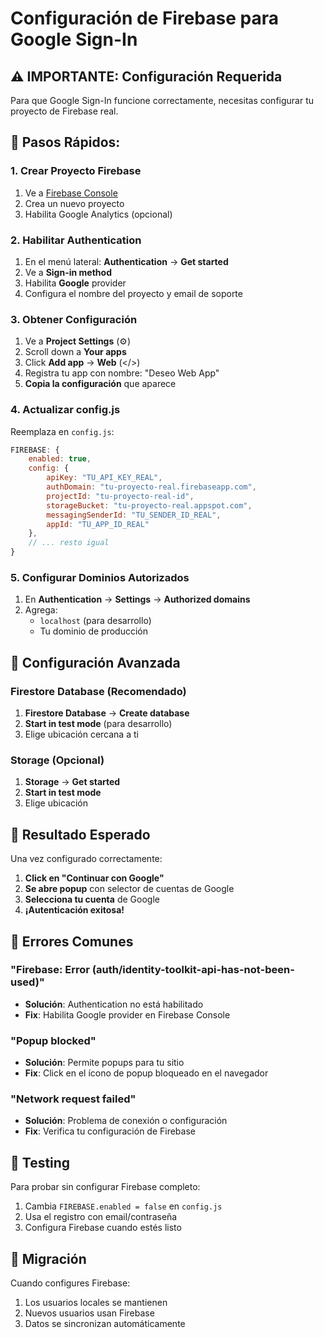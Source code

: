 # Configuración de Firebase para Google Sign-In

## ⚠️ IMPORTANTE: Configuración Requerida

Para que Google Sign-In funcione correctamente, necesitas configurar tu proyecto de Firebase real.

## 🚀 Pasos Rápidos:

### 1. Crear Proyecto Firebase
1. Ve a [Firebase Console](https://console.firebase.google.com/)
2. Crea un nuevo proyecto
3. Habilita Google Analytics (opcional)

### 2. Habilitar Authentication
1. En el menú lateral: **Authentication** → **Get started**
2. Ve a **Sign-in method**
3. Habilita **Google** provider
4. Configura el nombre del proyecto y email de soporte

### 3. Obtener Configuración
1. Ve a **Project Settings** (⚙️)
2. Scroll down a **Your apps**
3. Click **Add app** → **Web** (</>)
4. Registra tu app con nombre: "Deseo Web App"
5. **Copia la configuración** que aparece

### 4. Actualizar config.js
Reemplaza en `config.js`:

```javascript
FIREBASE: {
    enabled: true,
    config: {
        apiKey: "TU_API_KEY_REAL",
        authDomain: "tu-proyecto-real.firebaseapp.com", 
        projectId: "tu-proyecto-real-id",
        storageBucket: "tu-proyecto-real.appspot.com",
        messagingSenderId: "TU_SENDER_ID_REAL",
        appId: "TU_APP_ID_REAL"
    },
    // ... resto igual
}
```

### 5. Configurar Dominios Autorizados
1. En **Authentication** → **Settings** → **Authorized domains**
2. Agrega:
   - `localhost` (para desarrollo)
   - Tu dominio de producción

## 🔧 Configuración Avanzada

### Firestore Database (Recomendado)
1. **Firestore Database** → **Create database**
2. **Start in test mode** (para desarrollo)
3. Elige ubicación cercana a ti

### Storage (Opcional)
1. **Storage** → **Get started**
2. **Start in test mode**
3. Elige ubicación

## 🎯 Resultado Esperado

Una vez configurado correctamente:

1. **Click en "Continuar con Google"**
2. **Se abre popup** con selector de cuentas de Google
3. **Selecciona tu cuenta** de Google
4. **¡Autenticación exitosa!**

## 🚨 Errores Comunes

### "Firebase: Error (auth/identity-toolkit-api-has-not-been-used)"
- **Solución**: Authentication no está habilitado
- **Fix**: Habilita Google provider en Firebase Console

### "Popup blocked"
- **Solución**: Permite popups para tu sitio
- **Fix**: Click en el ícono de popup bloqueado en el navegador

### "Network request failed"
- **Solución**: Problema de conexión o configuración
- **Fix**: Verifica tu configuración de Firebase

## 📱 Testing

Para probar sin configurar Firebase completo:

1. Cambia `FIREBASE.enabled = false` en `config.js`
2. Usa el registro con email/contraseña
3. Configura Firebase cuando estés listo

## 🔄 Migración

Cuando configures Firebase:
1. Los usuarios locales se mantienen
2. Nuevos usuarios usan Firebase
3. Datos se sincronizan automáticamente